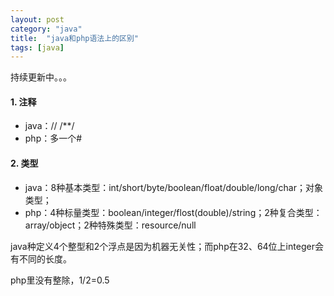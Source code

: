 ```yaml
---
layout: post
category: "java"
title:  "java和php语法上的区别"
tags: [java]
---
```

持续更新中。。。

#### 1. 注释

* java：// /**/
* php：多一个#

#### 2. 类型

* java：8种基本类型：int/short/byte/boolean/float/double/long/char；对象类型；
* php：4种标量类型：boolean/integer/flost(double)/string；2种复合类型：array/object；2种特殊类型：resource/null

java种定义4个整型和2个浮点是因为机器无关性；而php在32、64位上integer会有不同的长度。

php里没有整除，1/2=0.5